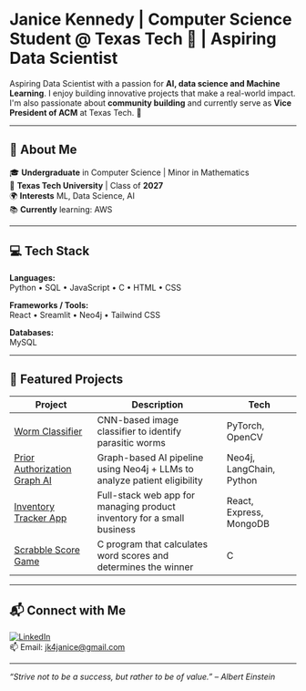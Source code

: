 # Janice Kennedy | Computer Science Student @ Texas Tech 🤖 | Aspiring Data Scientist

Aspiring Data Scientist with a passion for **AI, data science and Machine Learning**. I enjoy building innovative projects that make a real-world impact. I'm also passionate about **community building** and currently serve as **Vice President of ACM** at Texas Tech. 🚀

---

## 🧠 About Me

🎓 **Undergraduate** in Computer Science | Minor in Mathematics  
🏫 **Texas Tech University** | Class of **2027**  
🌍 **Interests** ML, Data Science, AI  
📚 **Currently** learning: AWS

---

## 💻 Tech Stack

**Languages:**  
Python • SQL • JavaScript • C • HTML • CSS

**Frameworks / Tools:**  
React • Sreamlit • Neo4j • Tailwind CSS

**Databases:**  
MySQL

---

## 🚀 Featured Projects

| Project | Description | Tech |
|--------|-------------|------|
| [Worm Classifier](#) | CNN-based image classifier to identify parasitic worms | PyTorch, OpenCV |
| [Prior Authorization Graph AI](#) | Graph-based AI pipeline using Neo4j + LLMs to analyze patient eligibility | Neo4j, LangChain, Python |
| [Inventory Tracker App](#) | Full-stack web app for managing product inventory for a small business | React, Express, MongoDB |
| [Scrabble Score Game](#) | C program that calculates word scores and determines the winner | C |

---

## 📬 Connect with Me

[![LinkedIn](https://img.shields.io/badge/-LinkedIn-0A66C2?logo=linkedin&logoColor=white)](https://linkedin.com/in/your-link)  
📫 Email: jk4janice@gmail.com

---

_“Strive not to be a success, but rather to be of value.” – Albert Einstein_
